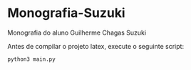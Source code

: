 # Monografia-Suzuki

Monografia do aluno Guilherme Chagas Suzuki

Antes de compilar o projeto latex, execute o seguinte script:

```
python3 main.py
```
